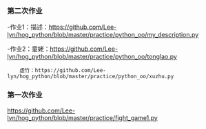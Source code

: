 ### 第二次作业
 -作业1：描述：https://github.com/Lee-lyn/hog_python/blob/master/practice/python_oo/my_description.py
 
 -作业2：童姥：https://github.com/Lee-lyn/hog_python/blob/master/practice/python_oo/tonglao.py
 
        虚竹：https://github.com/Lee-lyn/hog_python/blob/master/practice/python_oo/xuzhu.py
 ### 第一次作业
https://github.com/Lee-lyn/hog_python/blob/master/practice/fight_game1.py
